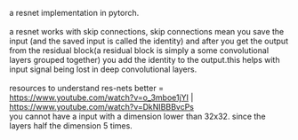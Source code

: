 a resnet implementation in pytorch.\
\
a resnet works with skip connections, skip connections mean you save the input (and the saved input is called the identity) and after you get the output from the residual block(a residual block is simply a some convolutional layers grouped together) you add the identity to the output.this helps with input signal being lost in deep convolutional layers.\
\
resources to understand res-nets better = https://www.youtube.com/watch?v=o_3mboe1jYI | https://www.youtube.com/watch?v=DkNIBBBvcPs \
you cannot have a input with a dimension lower than 32x32. since the layers half the dimension 5 times.
